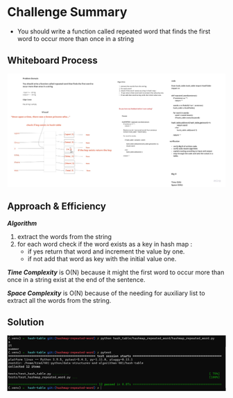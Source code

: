 # Challenge Summary
* You should write a function called repeated word that finds the first word to occur more than once in a string
  

## Whiteboard Process
![](hashmap-repeated-word.jpg)

## Approach & Efficiency

***Algorithm***

1. extract the words from the string
2. for each word check if the word  exists as a key in hash map :
   - if yes return that word and increment the value by one.
   - if not add that word as key with the initial value one.

***Time Complexity*** is O(N) because it might the first word to occur more than once in a string exist at the end of the sentence.

***Space Complexity*** is O(N) because of the needing for auxiliary list to extract all the words from the string.


## Solution

![Test](test_repeated_word.PNG)

